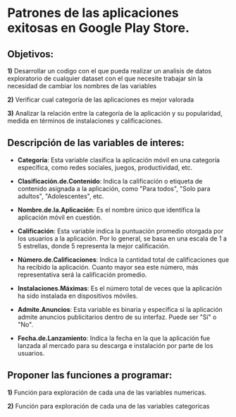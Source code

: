 # Patrones de las aplicaciones exitosas en Google Play Store.

## Objetivos:
**1)** Desarrollar un codigo con el que pueda realizar un analisis de datos exploratorio de cualquier dataset con el que necesite trabajar sin la necesidad de cambiar los nombres de las variables

**2)** Verificar cual categoría de las aplicaciones es mejor valorada

**3)** Analizar la relación entre la categoría de la aplicación y su popularidad, medida en términos de instalaciones y calificaciones.

## Descripción de las variables de interes:
- **Categoría**: Esta variable clasifica la aplicación móvil en una categoría específica, como redes sociales, juegos, productividad, etc.

- **Clasificación.de.Contenido**: Indica la calificación o etiqueta de contenido asignada a la aplicación, como "Para todos", "Solo para adultos", "Adolescentes", etc.

- **Nombre.de.la.Aplicación**: Es el nombre único que identifica la aplicación móvil en cuestión.

- **Calificación**: Esta variable indica la puntuación promedio otorgada por los usuarios a la aplicación. Por lo general, se basa en una escala de 1 a 5 estrellas, donde 5 representa la mejor calificación.

- **Número.de.Calificaciones**: Indica la cantidad total de calificaciones que ha recibido la aplicación. Cuanto mayor sea este número, más representativa será la calificación promedio.

- **Instalaciones.Máximas**: Es el número total de veces que la aplicación ha sido instalada en dispositivos móviles.

- **Admite.Anuncios**: Esta variable es binaria y especifica si la aplicación admite anuncios publicitarios dentro de su interfaz. Puede ser "Sí" o "No".

- **Fecha.de.Lanzamiento**: Indica la fecha en la que la aplicación fue lanzada al mercado para su descarga e instalación por parte de los usuarios.

## Proponer las funciones a programar:
**1)** Función para exploración de cada una de las variables numericas.

**2)** Función para exploración de cada una de las variables categoricas


